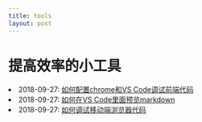 ```yaml
---
title: tools
layout: post
---
```

# 提高效率的小工具

<li>2018-09-27: <a href="/2018/09/27/tools-vscode-debug.html">如何配置chrome和VS Code调试前端代码</a></li>

<li>2018-09-27: <a href="/2018/10/01/tools-markdown-preview.html">如何在VS Code里面预览markdown</a></li>

<li>2018-09-27: <a href="/2018/10/01/tools-mobile-browser-debug.html">如何调试移动端浏览器代码</a></li>